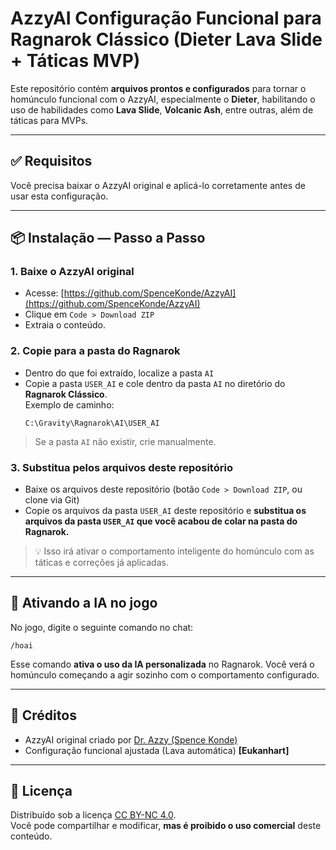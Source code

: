 
# AzzyAI Configuração Funcional para Ragnarok Clássico (Dieter Lava Slide + Táticas MVP)

Este repositório contém **arquivos prontos e configurados** para tornar o homúnculo funcional com o AzzyAI, especialmente o **Dieter**, habilitando o uso de habilidades como **Lava Slide**, **Volcanic Ash**, entre outras, além de táticas para MVPs.

---

## ✅ Requisitos

Você precisa baixar o AzzyAI original e aplicá-lo corretamente antes de usar esta configuração.

---

## 📦 Instalação — Passo a Passo

### 1. Baixe o AzzyAI original

- Acesse: [https://github.com/SpenceKonde/AzzyAI](https://github.com/SpenceKonde/AzzyAI)
- Clique em `Code > Download ZIP`
- Extraia o conteúdo.

### 2. Copie para a pasta do Ragnarok

- Dentro do que foi extraído, localize a pasta `AI`
- Copie a pasta `USER_AI` e cole dentro da pasta `AI` no diretório do **Ragnarok Clássico**.  
  Exemplo de caminho:
  ```
  C:\Gravity\Ragnarok\AI\USER_AI
  ```

> Se a pasta `AI` não existir, crie manualmente.

### 3. Substitua pelos arquivos deste repositório

- Baixe os arquivos deste repositório (botão `Code > Download ZIP`, ou clone via Git)
- Copie os arquivos da pasta `USER_AI` deste repositório e **substitua os arquivos da pasta `USER_AI` que você acabou de colar na pasta do Ragnarok.**

> 💡 Isso irá ativar o comportamento inteligente do homúnculo com as táticas e correções já aplicadas.

---

## 🧪 Ativando a IA no jogo

No jogo, digite o seguinte comando no chat:

```
/hoai
```

Esse comando **ativa o uso da IA personalizada** no Ragnarok. Você verá o homúnculo começando a agir sozinho com o comportamento configurado.

---

## 🤝 Créditos

- AzzyAI original criado por [Dr. Azzy (Spence Konde)](https://github.com/SpenceKonde/AzzyAI)
- Configuração funcional ajustada (Lava automática) **[Eukanhart]**

---

## 📜 Licença

Distribuído sob a licença [CC BY-NC 4.0](https://creativecommons.org/licenses/by-nc/4.0/).  
Você pode compartilhar e modificar, **mas é proibido o uso comercial** deste conteúdo.
